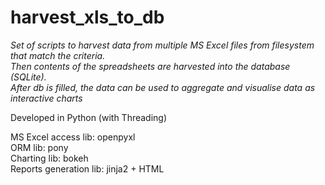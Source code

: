 # harvest_xls_to_db
*Set of scripts to harvest data from multiple MS Excel files from filesystem that match the criteria.  
Then contents of the spreadsheets are harvested into the database (SQLite).  
After db is filled, the data can be used to aggregate and visualise data as interactive charts*

Developed in Python (with Threading)

MS Excel access lib: openpyxl  
ORM lib: pony  
Charting lib: bokeh  
Reports generation lib: jinja2 + HTML